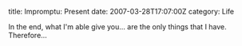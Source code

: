 title: Impromptu: Present
date: 2007-03-28T17:07:00Z
category: Life

In the end, what I'm able give you… are the only things that I have. Therefore…
